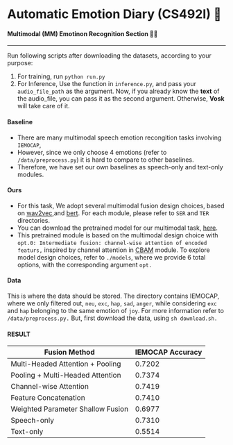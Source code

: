 # Automatic Emotion Diary (CS492I) 📖
#### Multimodal (MM) Emotinon Recognition Section 👨‍💻
------------
Run following scripts after downloading the datasets, according to your purpose:

1. For training, run `python run.py`
2. For Inference, Use the function in `inference.py`, and pass your `audio_file_path` as the argument. Now, if you already know the **text** of the audio_file, you can pass it as the second argument. Otherwise, **Vosk** will take care of it.


#### Baseline

- There are many multimodal speech emotion recongition tasks involving `IEMOCAP`,
- However, since we only choose 4 emotions (refer to `/data/preprocess.py`) it is hard to compare to other baselines. 
- Therefore, we have set our own baselines as speech-only and text-only modules.

#### Ours

- For this task, We adopt several multimodal fusion design choices, based on [wav2vec](https://github.com/pytorch/fairseq/tree/main/examples/wav2vec),and [bert](https://arxiv.org/abs/1810.04805). For each module, please refer to `SER` and `TER` directories.
- You can download the pretrained model for our multimodal task, [here](https://drive.google.com/file/d/1yYqsuzUZmJbToy7pOqZTxBOKLzRixDdP/view?usp=sharing). 
- This pretrained module is based on the multimodal design choice with `opt.0: Intermediate fusion: channel-wise attention of encoded featurs,` inspired by channel attention in [CBAM](https://arxiv.org/abs/1807.06521) module. To explore model design choices, refer to `./models`, where we provide 6 total options, with the corresponding argument `opt.`

#### Data️
This is where the data should be stored. The directory contains IEMOCAP, where we only filtered out, `neu`, `exc`, `hap`, `sad`, `anger`, while considering `exc` and `hap` belonging to the same emotion of `joy`. For more information refer to `/data/preprocess.py.` But, first download the data, using `sh download.sh.`

#### RESULT

| Fusion Method                     | IEMOCAP Accuracy |
|-----------------------------------|------------------|
| Multi-Headed Attention + Pooling  | 0.7202           |
| Pooling + Multi-Headed Attention  | 0.7374           |
| Channel-wise Attention            | 0.7419           |
| Feature Concatenation             | 0.7410           |
| Weighted Parameter Shallow Fusion | 0.6977           |
| Speech-only                       | 0.7310           |
| Text-only                         | 0.5514           |

